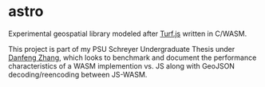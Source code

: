 # astro

Experimental geospatial library modeled after [Turf.js](https://github.com/Turfjs/turf) written in C/WASM.

This project is part of my PSU Schreyer Undergraduate Thesis under [Danfeng Zhang](http://www.cse.psu.edu/~dbz5017/), which looks to benchmark and document the performance characteristics of a WASM implemention vs. JS along with GeoJSON decoding/reencoding between JS-WASM.

